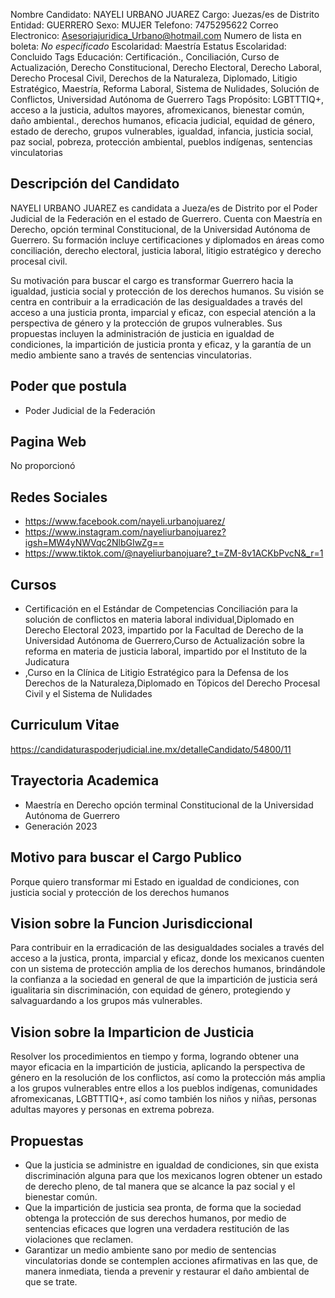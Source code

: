 Nombre Candidato: NAYELI URBANO JUAREZ
Cargo: Juezas/es de Distrito
Entidad: GUERRERO
Sexo: MUJER
Telefono: 7475295622
Correo Electronico: Asesoriajuridica_Urbano@hotmail.com
Numero de lista en boleta: *No especificado*
Escolaridad: Maestría
Estatus Escolaridad: Concluido
Tags Educación: Certificación., Conciliación, Curso de Actualización, Derecho Constitucional, Derecho Electoral, Derecho Laboral, Derecho Procesal Civil, Derechos de la Naturaleza, Diplomado, Litigio Estratégico, Maestría, Reforma Laboral, Sistema de Nulidades, Solución de Conflictos, Universidad Autónoma de Guerrero
Tags Propósito: LGBTTTIQ+, acceso a la justicia, adultos mayores, afromexicanos, bienestar común, daño ambiental., derechos humanos, eficacia judicial, equidad de género, estado de derecho, grupos vulnerables, igualdad, infancia, justicia social, paz social, pobreza, protección ambiental, pueblos indígenas, sentencias vinculatorias


## Descripción del Candidato 

NAYELI URBANO JUAREZ es candidata a Jueza/es de Distrito por el Poder Judicial de la Federación en el estado de Guerrero. Cuenta con Maestría en Derecho, opción terminal Constitucional, de la Universidad Autónoma de Guerrero. Su formación incluye certificaciones y diplomados en áreas como conciliación, derecho electoral, justicia laboral, litigio estratégico y derecho procesal civil.

Su motivación para buscar el cargo es transformar Guerrero hacia la igualdad, justicia social y protección de los derechos humanos. Su visión se centra en contribuir a la erradicación de las desigualdades a través del acceso a una justicia pronta, imparcial y eficaz, con especial atención a la perspectiva de género y la protección de grupos vulnerables. Sus propuestas incluyen la administración de justicia en igualdad de condiciones, la impartición de justicia pronta y eficaz, y la garantía de un medio ambiente sano a través de sentencias vinculatorias.


## Poder que postula

- Poder Judicial de la Federación


## Pagina Web

No proporcionó


## Redes Sociales

- https://www.facebook.com/nayeli.urbanojuarez/
- https://www.instagram.com/nayeliurbanojuarez?igsh=MW4yNWVqc2NlbGIwZg==
- https://www.tiktok.com/@nayeliurbanojuare?_t=ZM-8v1ACKbPvcN&_r=1


## Cursos

- Certificación en el Estándar de Competencias Conciliación para la solución de conflictos en materia laboral individual,Diplomado en Derecho Electoral 2023, impartido por la Facultad de Derecho de la Universidad Autónoma de Guerrero,Curso de Actualización sobre la reforma en materia de justicia laboral, impartido por el Instituto de la Judicatura
- ,Curso en la Clínica de Litigio Estratégico para la Defensa de los Derechos de la Naturaleza,Diplomado en Tópicos del Derecho Procesal Civil y el Sistema de Nulidades


## Curriculum Vitae

https://candidaturaspoderjudicial.ine.mx/detalleCandidato/54800/11


## Trayectoria Academica

- Maestría en Derecho opción terminal Constitucional de la Universidad Autónoma de Guerrero
- Generación 2023


## Motivo para buscar el Cargo Publico

Porque quiero transformar mi Estado en igualdad de condiciones, con justicia social y protección de los derechos humanos


## Vision sobre la Funcion Jurisdiccional

Para contribuir en la erradicación de las desigualdades sociales a través del acceso a la justica, pronta, imparcial y eficaz, donde los mexicanos cuenten con un sistema de protección amplia de los derechos humanos, brindándole la confianza a la sociedad en general de que la impartición de justicia será igualitaria sin discriminación, con equidad de género, protegiendo y salvaguardando a los grupos más vulnerables.


## Vision sobre la Imparticion de Justicia

Resolver los procedimientos en tiempo y forma, logrando obtener una mayor eficacia en la impartición de justicia, aplicando la perspectiva de género en la resolución de los conflictos, así como la protección más amplia a los grupos vulnerables entre ellos a los pueblos indígenas, comunidades afromexicanas, LGBTTTIQ+, así como también los niños y niñas, personas adultas mayores y personas en extrema pobreza.


## Propuestas

- Que la justicia se administre en igualdad de condiciones, sin que exista discriminación alguna para que los mexicanos logren obtener un estado de derecho pleno, de tal manera que se alcance la paz social y el bienestar común.
- Que la impartición de justicia sea pronta, de forma que la sociedad obtenga la protección de sus derechos humanos, por medio de sentencias eficaces que logren una verdadera restitución de las violaciones que reclamen.
- Garantizar un medio ambiente sano por medio de sentencias vinculatorias donde se contemplen acciones afirmativas en las que, de manera inmediata, tienda a prevenir y restaurar el daño ambiental de que se trate.

